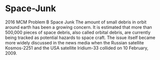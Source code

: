 # Space-Junk
2016 MCM Problem B Space Junk The amount of small debris in orbit around earth has been a growing concern. It is estimated that more than 500,000 pieces of space debris, also called orbital debris, are currently being tracked as potential hazards to space craft. The issue itself became more widely discussed in the news media when the Russian satellite Kosmos-2251 and the USA satellite Iridium-33 collided on 10 February, 2009.
